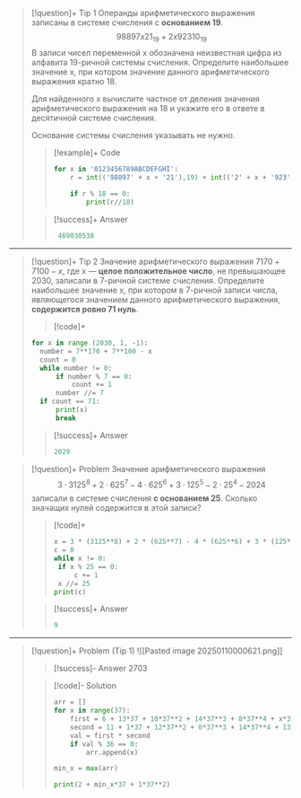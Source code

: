 > [!question]+ Tip 1
> Операнды арифметического выражения записаны в системе счисления с **основанием 19**. 
> $$98897x21_{19}+2x92310_{19}$$
> В записи чисел переменной х обозначена неизвестная цифра из алфавита 19-ричной системы счисления. Определите наибольшее значение х, при котором значение данного арифметического выражения кратно 18. 
> 
> Для найденного х вычислите частное от деления значения арифметического выражения на 18 и укажите его в ответе в десятичной системе счисления. 
> 
> Основание системы счисления указывать не нужно.
> > [!example]+ Code
> > ```python
> > for x in '0123456789ABCDEFGHI':  
> >     r = int(('98897' + x + '21'),19) + int(('2' + x + '923'), 19)  
> >   
> >     if r % 18 == 0:  
> >         print(r//18)
> >```
> 
> > [!success]+ Answer
> > ```py
> >  469030538
> > ```

---
> [!question]+ Tip 2
> Значение арифметического выражения $7170 + 7 100 − x$, где x — **целое положительное число**, не превышающее 2030, записали в 7-ричной системе счисления. Определите наибольшее значение x, при котором в 7-ричной записи числа, являющегося значением данного арифметического выражения, **содержится ровно 71 нуль**.
> > [!code]+
> ```python
> for x in range (2030, 1, -1): 
> 	number = 7**170 + 7**100 - x 
> 	count = 0 
> 	while number != 0: 
> 		if number % 7 == 0: 
> 			count += 1 
> 		number //= 7 
> 	if count == 71: 
> 		print(x) 
> 		break
> ```
> > [!success]+ Answer
> > ```py
> > 2029
> > ```

> [!question]+ Problem
> Значение арифметического выражения $$3 · 3125^8 + 2 · 625^7 − 4 · 625^6 + 3 · 125^5 − 2 · 25^4 − 2024$$ записали в системе счисления **с основанием 25**. Сколько значащих нулей содержится в этой записи?
> >[!code]+
>>```python
>> x = 3 * (3125**8) + 2 * (625**7) - 4 * (625**6) + 3 * (125**5) - 2 * (25**4) - 2024 
>> c = 0 
>> while x != 0: 
>> 	if x % 25 == 0: 
>> 		c += 1 
>> 	x //= 25 
>> print(c)
>>```
>
>> [!success]+ Answer
>> ```py
>> 9
>> ```

---
> [!question]+ Problem (Tip 1)
> ![[Pasted image 20250110000621.png]]
> > [!success]- Answer
> > 2703
> 
> >[!code]- Solution
> > ```python
> > arr = []
> > for x in range(37):
> >     first = 6 + 13*37 + 10*37**2 + 14*37**3 + 8*37**4 + x*37**5 + 9*37**6 + 2*37**7 + 15*37**8
> >     second = 11 + 1*37 + 12*37**2 + 0*37**3 + 14*37**4 + 13*37**5 + x*37**6 + 10*37**7 + 11*37**8
> >     val = first * second
> >     if val % 36 == 0:
> >         arr.append(x)
> > 
> > min_x = max(arr)
> > 
> > print(2 + min_x*37 + 1*37**2)
> > ```
